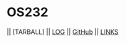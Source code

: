 # OS232

|| [TARBALL] || [LOG](TXT/mylog.txt) || [GitHub](https://github.com/Alvinzhafif/os232) || [LINKS](https://github.com/Alvinzhafif/os232/blob/master/links.md)
